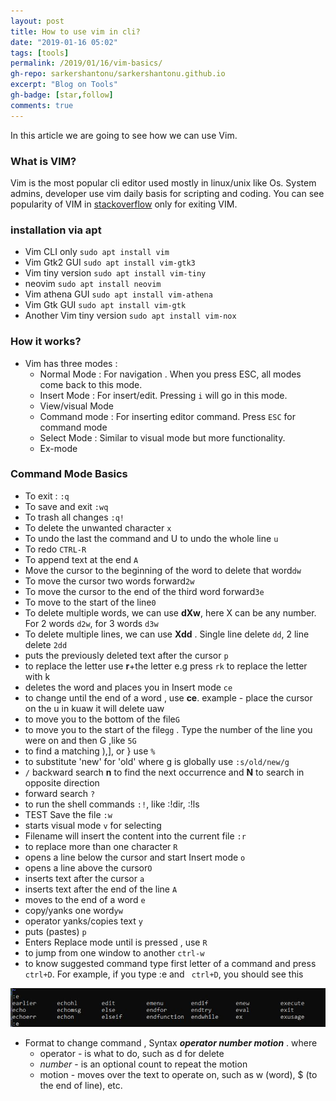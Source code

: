 ```yaml
---
layout: post
title: How to use vim in cli?
date: "2019-01-16 05:02"
tags: [tools]
permalink: /2019/01/16/vim-basics/
gh-repo: sarkershantonu/sarkershantonu.github.io
excerpt: "Blog on Tools"
gh-badge: [star,follow]
comments: true
---
```

In this article we are going to see how we can use Vim.

### What is VIM?
Vim is the most popular cli editor used mostly in linux/unix like Os. System admins, developer use vim daily basis for scripting and coding. You can see popularity of VIM in [stackoverflow](https://stackoverflow.blog/2017/05/23/stack-overflow-helping-one-million-developers-exit-vim/) only for exiting VIM. 
  
### installation via apt
- Vim CLI only ```sudo apt install vim```
- Vim Gtk2 GUI ```sudo apt install vim-gtk3```
- Vim tiny version ```sudo apt install vim-tiny```
- neovim ```sudo apt install neovim```
- Vim athena GUI ```sudo apt install vim-athena```
- Vim Gtk GUI ```sudo apt install vim-gtk```
- Another Vim tiny version ```sudo apt install vim-nox```

### How it works?
- Vim has three modes : 
    - Normal Mode : For navigation . When you press ESC, all modes come back to this mode. 
    - Insert Mode : For insert/edit. Pressing ```i``` will go in this mode. 
    - View/visual Mode
    - Command mode : For inserting editor command. Press ```ESC``` for command mode
    - Select Mode : Similar to visual mode but more functionality. 
    - Ex-mode

### Command Mode Basics
- To exit : ```:q``` 
- To save and exit ```:wq```
- To trash all changes ```:q!```
- To delete the unwanted character ```x```
- To undo the last the command and U to undo the whole line ```u``` 
- To redo ```CTRL-R ```
- To append text at the end ```A```
- Move the cursor to the beginning of the word to delete that word```dw ```
- To move the cursor two words forward```2w```
- To move the cursor to the end of the third word forward```3e```
- To move to the start of the line```0```
- To delete multiple words, we can use **dXw**, here X can be any number. For 2 words ```d2w```, for 3 words ```d3w```
- To delete multiple lines, we can use **Xdd** . Single line delete ```dd```, 2 line delete ```2dd```
- puts the previously deleted text after the cursor ```p ```
- to replace the letter use **r**+the letter e.g press ```rk``` to replace the letter with k
- deletes the word and places you in Insert mode ```ce```
- to change until the end of a word , use **ce**. example - place the cursor on the u in kuaw it will delete uaw
- to move you to the bottom of the file```G```
- to move you to the start of the file```gg``` . Type the number of the line you were on and then G ,like ```5G```
- to find a matching ),], or } use ```%```
- to substitute 'new' for 'old' where g is globally use ```:s/old/new/g```
- ```/``` backward search **n** to find the next occurrence and **N** to search in opposite direction
- forward search ```?```
- to run the shell commands ```:!```,  like :!dir, :!ls
- TEST Save the file ```:w```
- starts visual mode ```v``` for selecting 
- Filename will insert the content into the current file ```:r```
- to replace more than one character ```R```
- opens a line below the cursor and start Insert mode ```o```
- opens a line above the cursor```O```
- inserts text after the cursor ```a```
- inserts text after the end of the line ```A```
- moves to the end of a word ```e```
- copy/yanks one word```yw```
- operator yanks/copies text ```y```
- puts (pastes) ```p```
- Enters Replace mode until <ESC> is pressed , use ```R ```
- to jump from one window to another ```ctrl-w```
- to know suggested command type first letter of a command and press ``` ctrl+D```. For example, if you type :e and ``` ctrl+D```, you should see this 

![ctrl-d](/images/tools/vim/ctrl-d.JPG)

- Format to change command , Syntax ***operator _number_ motion*** . where 
    - operator - is what to do, such as d for delete
    - _number_ - is an optional count to repeat the motion
    - motion - moves over the text to operate on, such as w (word), $ (to the end of line), etc.